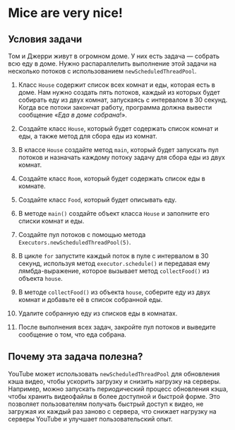 # Mice are very nice!

## Условия задачи
Том и Джерри живут в огромном доме. У них есть задача — собрать всю еду в доме. Нужно распараллелить выполнение 
этой задачи на несколько потоков с использованием `newScheduledThreadPool`.

1. Класс `House` содержит список всех комнат и еды, которая есть в доме. Нам нужно создать пять потоков, каждый из которых 
будет собирать еду из двух комнат, запускаясь с интервалом в 30 секунд. Когда все потоки закончат работу, 
программа должна вывести сообщение «_Еда в доме собрана_!».

2. Создайте класс `House`, который будет содержать список комнат и еды, а также метод для сбора еды из комнат.

3. В классе `House` создайте метод `main`, который будет запускать пул потоков и назначать каждому потоку задачу 
для сбора еды из двух комнат.

4. Создайте класс `Room`, который будет содержать список еды в комнате.

5. Создайте класс `Food`, который будет описывать еду.

6. В методе `main()` создайте объект класса `House` и заполните его списки комнат и еды.

7. Создайте пул потоков с помощью метода `Executors.newScheduledThreadPool(5)`.

8. В цикле `for` запустите каждый поток в пуле с интервалом в 30 секунд, используя метод `executor.schedule()` и 
передавая ему лямбда-выражение, которое вызывает метод `collectFood()` из объекта `house`.

9. В методе `collectFood()` из объекта `house`, соберите еду из двух комнат и добавьте её в список собранной еды.

10. Удалите собранную еду из списков еды в комнатах.

11. После выполнения всех задач, закройте пул потоков и выведите сообщение о том, что еда собрана.

## Почему эта задача полезна?
YouTube может использовать `newScheduledThreadPool` для обновления кэша видео, чтобы ускорить загрузку и 
снизить нагрузку на серверы. Например, можно запускать периодический процесс обновления кэша, чтобы хранить 
видеофайлы в более доступной и быстрой форме. Это позволяет пользователям получать быстрый доступ к видео, 
не загружая их каждый раз заново с сервера, что снижает нагрузку на серверы YouTube и улучшает пользовательский опыт.